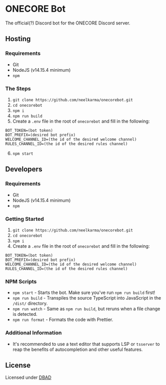 # ONECORE Bot

The official(?) Discord bot for the ONECORE Discord server.

## Hosting

### Requirements

- Git
- NodeJS (v14.15.4 minimum)
- `npm`

### The Steps

1. `git clone https://github.com/neelkarma/onecorebot.git`
2. `cd onecorebot`
3. `npm i`
4. `npm run build`
5. Create a `.env` file in the root of `onecorebot` and fill in the following:

```
BOT_TOKEN=(bot token)
BOT_PREFIX=(desired bot prefix)
WELCOME_CHANNEL_ID=(the id of the desired welcome channel)
RULES_CHANNEL_ID=(the id of the desired rules channel)
```

6. `npm start`

## Developers

### Requirements

- Git
- NodeJS (v14.15.4 minimum)
- `npm`

### Getting Started

1. `git clone https://github.com/neelkarma/onecorebot.git`
2. `cd onecorebot`
3. `npm i`
4. Create a `.env` file in the root of `onecorebot` and fill in the following:

```
BOT_TOKEN=(bot token)
BOT_PREFIX=(desired bot prefix)
WELCOME_CHANNEL_ID=(the id of the desired welcome channel)
RULES_CHANNEL_ID=(the id of the desired rules channel)
```

### NPM Scripts

- `npm start` - Starts the bot. Make sure you've run `npm run build` first!
- `npm run build` - Transpiles the source TypeScript into JavaScript in the `/dist/` directory.
- `npm run watch` - Same as `npm run build`, but reruns when a file change is detected.
- `npm run format` - Formats the code with Prettier.

### Additional Information

- It's recommended to use a text editor that supports LSP or `tsserver` to reap the benefits of autocompletion and other useful features.

## License

Licensed under [DBAD](./LICENSE)
